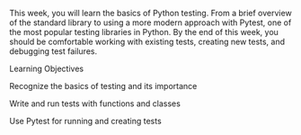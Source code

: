 This week, you will learn the basics of Python testing. From a brief overview of the standard library to using a more modern approach with Pytest, one of the most popular testing libraries in Python. By the end of this week, you should be comfortable working with existing tests, creating new tests, and debugging test failures.

Learning Objectives

Recognize the basics of testing and its importance

Write and run tests with functions and classes

Use Pytest for running and creating tests
